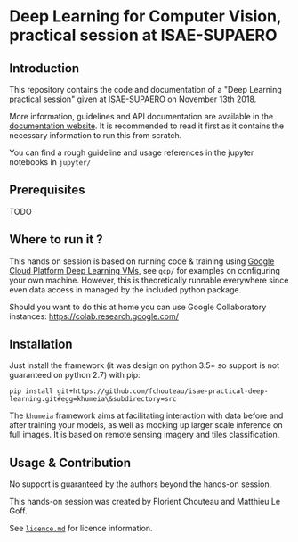 # Deep Learning for Computer Vision, practical session at ISAE-SUPAERO

## Introduction

This repository contains the code and documentation of a "Deep Learning practical session" given at ISAE-SUPAERO on November 13th 2018.

More information, guidelines and API documentation are available in the [documentation website](https://fchouteau.github.io/isae-practical-deep-learning/site/index.html). It is recommended to read it first as it contains the necessary information to run this from scratch.

You can find a rough guideline and usage references in the jupyter notebooks in `jupyter/`

## Prerequisites

TODO

## Where to run it ?

This hands on session is based on running code & training using [Google Cloud Platform Deep Learning VMs](https://cloud.google.com/deep-learning-vm/), see `gcp/` for examples on configuring your own machine. However, this is theoretically runnable everywhere since even data access in managed by the included python package.

Should you want to do this at home you can use Google Collaboratory instances: https://colab.research.google.com/

## Installation

Just install the framework (it was design on python 3.5+ so support is not guaranteed on python 2.7) with pip: 

`pip install git+https://github.com/fchouteau/isae-practical-deep-learning.git#egg=khumeia\&subdirectory=src`

The `khumeia` framework aims at facilitating interaction with data before and after training your models, as well as mocking up larger scale inference on full images. It is based on remote sensing imagery and tiles classification.

## Usage & Contribution

No support is guaranteed by the authors beyond the hands-on session.

This hands-on session was created by Florient Chouteau and Matthieu Le Goff.

See [`licence.md`](./licence.md) for licence information.